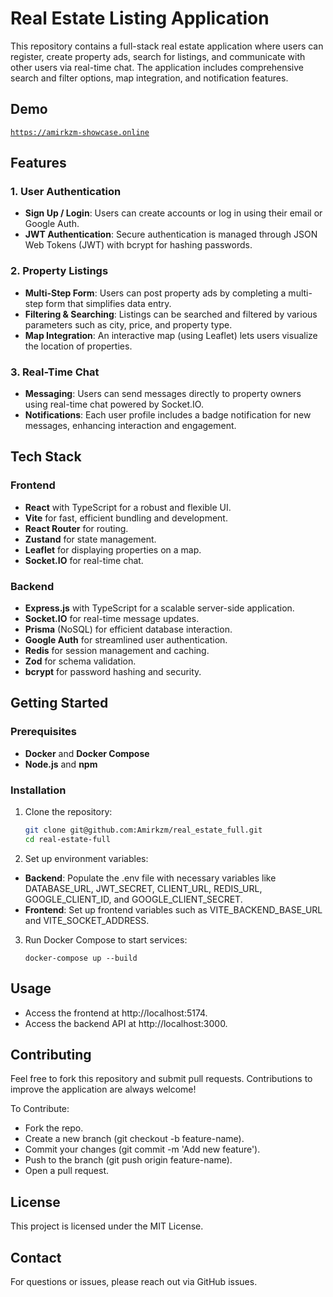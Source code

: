 # Real Estate Listing Application

This repository contains a full-stack real estate application where users can register, create property ads, search for listings, and communicate with other users via real-time chat. The application includes comprehensive search and filter options, map integration, and notification features.

## Demo

<code>https://amirkzm-showcase.online</code>

## Features

### 1. User Authentication

- **Sign Up / Login**: Users can create accounts or log in using their email or Google Auth.
- **JWT Authentication**: Secure authentication is managed through JSON Web Tokens (JWT) with bcrypt for hashing passwords.

### 2. Property Listings

- **Multi-Step Form**: Users can post property ads by completing a multi-step form that simplifies data entry.
- **Filtering & Searching**: Listings can be searched and filtered by various parameters such as city, price, and property type.
- **Map Integration**: An interactive map (using Leaflet) lets users visualize the location of properties.

### 3. Real-Time Chat

- **Messaging**: Users can send messages directly to property owners using real-time chat powered by Socket.IO.
- **Notifications**: Each user profile includes a badge notification for new messages, enhancing interaction and engagement.

## Tech Stack

### Frontend

- **React** with TypeScript for a robust and flexible UI.
- **Vite** for fast, efficient bundling and development.
- **React Router** for routing.
- **Zustand** for state management.
- **Leaflet** for displaying properties on a map.
- **Socket.IO** for real-time chat.

### Backend

- **Express.js** with TypeScript for a scalable server-side application.
- **Socket.IO** for real-time message updates.
- **Prisma** (NoSQL) for efficient database interaction.
- **Google Auth** for streamlined user authentication.
- **Redis** for session management and caching.
- **Zod** for schema validation.
- **bcrypt** for password hashing and security.

## Getting Started

### Prerequisites

- **Docker** and **Docker Compose**
- **Node.js** and **npm**

### Installation

1. Clone the repository:
   ```bash
   git clone git@github.com:Amirkzm/real_estate_full.git
   cd real-estate-full
   ```
2. Set up environment variables:

- **Backend**: Populate the .env file with necessary variables like DATABASE_URL, JWT_SECRET, CLIENT_URL, REDIS_URL, GOOGLE_CLIENT_ID, and GOOGLE_CLIENT_SECRET.
- **Frontend**: Set up frontend variables such as VITE_BACKEND_BASE_URL and VITE_SOCKET_ADDRESS.

3. Run Docker Compose to start services:

   <code>docker-compose up --build </code>

## Usage

- Access the frontend at http://localhost:5174.
- Access the backend API at http://localhost:3000.

## Contributing

Feel free to fork this repository and submit pull requests. Contributions to improve the application are always welcome!

To Contribute:

- Fork the repo.
- Create a new branch (git checkout -b feature-name).
- Commit your changes (git commit -m 'Add new feature').
- Push to the branch (git push origin feature-name).
- Open a pull request.

## License

This project is licensed under the MIT License.

## Contact

For questions or issues, please reach out via GitHub issues.
